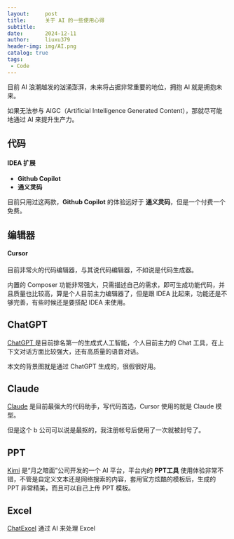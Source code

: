 ```yaml
---
layout:     post
title:      关于 AI 的一些使用心得
subtitle:   
date:       2024-12-11
author:     liuxu379
header-img: img/AI.png
catalog: true
tags:
 - Code
---
```




目前 AI 浪潮越发的汹涌澎湃，未来将占据非常重要的地位，拥抱 AI 就是拥抱未来。

如果无法参与 AIGC（Artificial Intelligence Generated Content），那就尽可能地通过 AI 来提升生产力。



## 代码

#### IDEA 扩展

- **Github Copilot**
- **通义灵码**

目前只用过这两款，**Github Copilot** 的体验远好于 **通义灵码**，但是一个付费一个免费。





## 编辑器

#### Cursor

目前非常火的代码编辑器，与其说代码编辑器，不如说是代码生成器。

内置的 Composer 功能非常强大，只需描述自己的需求，即可生成功能代码，并且质量也比较高，算是个人目前主力编辑器了，但是跟 IDEA 比起来，功能还是不够完善，有些时候还是要搭配 IDEA 来使用。





## ChatGPT

[ChatGPT ](https://chatgpt.com/) 是目前排名第一的生成式人工智能，个人目前主力的 Chat 工具，在上下文对话方面比较强大，还有高质量的语音对话。

本文的背景图就是通过 ChatGPT 生成的，很假很好用。





## Claude

[Claude](https://claude.ai/) 是目前最强大的代码助手，写代码首选，Cursor 使用的就是 Claude 模型。

但是这个 b 公司可以说是最抠的，我注册帐号后使用了一次就被封号了。





## PPT

[Kimi](https://kimi.moonshot.cn/) 是“月之暗面”公司开发的一个 AI 平台，平台内的 **PPT工具** 使用体验非常不错，不管是自定义文本还是网络搜索的内容，套用官方炫酷的模板后，生成的 PPT 非常精美，而且可以自己上传 PPT 模板。





## Excel

[ChatExcel](https://chatexcel.com/) 通过 AI 来处理 Excel

